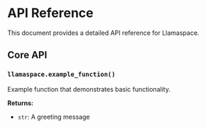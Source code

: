 # API Reference

This document provides a detailed API reference for Llamaspace.

## Core API

### `llamaspace.example_function()`

Example function that demonstrates basic functionality.

**Returns:**
- `str`: A greeting message
